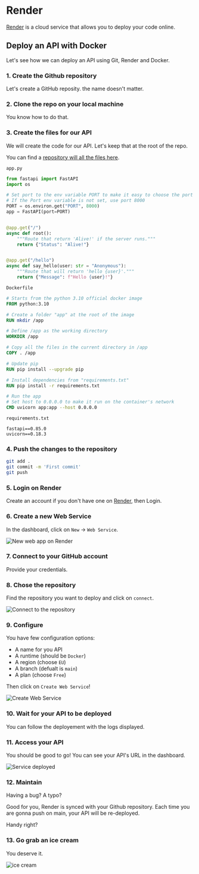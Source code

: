 # Render

[Render](https://render.com/) is a cloud service that allows you to deploy your code online.

## Deploy an API with Docker

Let's see how we can deploy an API using Git, Render and Docker.

### 1. Create the Github repository

Let's create a GitHub reposity. the name doesn't matter.

### 2. Clone the repo on your local machine

You know how to do that.

### 3. Create the files for our API

We will create the code for our API. Let's keep that at the root of the repo.

You can find a [repository will all the files here](https://github.com/GraphtyLove/demo-api).

`app.py`
```python
from fastapi import FastAPI
import os

# Set port to the env variable PORT to make it easy to choose the port on the server
# If the Port env variable is not set, use port 8000
PORT = os.environ.get("PORT", 8000)
app = FastAPI(port=PORT)


@app.get("/")
async def root():
    """Route that return 'Alive!' if the server runs."""
    return {"Status": "Alive!"}


@app.get("/hello")
async def say_hello(user: str = "Anonymous"):
    """Route that will return 'hello {user}'."""
    return {"Message": f"Hello {user}!"}
```

`Dockerfile`
```Dockerfile
# Starts from the python 3.10 official docker image
FROM python:3.10

# Create a folder "app" at the root of the image
RUN mkdir /app

# Define /app as the working directory
WORKDIR /app

# Copy all the files in the current directory in /app
COPY . /app

# Update pip
RUN pip install --upgrade pip

# Install dependencies from "requirements.txt"
RUN pip install -r requirements.txt

# Run the app
# Set host to 0.0.0.0 to make it run on the container's network
CMD uvicorn app:app --host 0.0.0.0
```

`requirements.txt`
```
fastapi==0.85.0
uvicorn==0.18.3
```

### 4. Push the changes to the repository

```bash
git add .
git commit -m 'First commit'
git push
```

### 5. Login on Render

Create an account if you don't have one on [Render](https://render.com/), then Login.

### 6. Create a new Web Service

In the dashboard, click on `New` -> `Web Service`.

![New web app on Render](./assets/render_new_web_app.png)

### 7. Connect to your GitHub account

Provide your credentials.

### 8. Chose the repository

Find the repository you want to deploy and click on `connect`.

![Connect to the repository](./assets/render_connect_repo.jpg)

### 9. Configure

You have few configuration options:

- A name for you API
- A runtime (should be `Docker`)
- A region (choose `EU`)
- A branch (defualt is `main`)
- A plan (choose `Free`)

Then click on `Create Web Service`!

![Create Web Service](./assets/render_create.jpg)

### 10. Wait for your API to be deployed

You can follow the deployement with the logs displayed.

### 11. Access your API

You should be good to go! You can see your API's URL in the dashboard.

![Service deployed](./assets/render_done.jpg)

### 12. Maintain

Having a bug? A typo?

Good for you, Render is synced with your Github repository. 
Each time you are gonna push on main, your API will be re-deployed.

Handy right?

### 13. Go grab an ice cream

You deserve it.

![ice cream](https://media4.giphy.com/media/qWeQaMcQjOK4M/giphy.gif?cid=ecf05e47qeulza5ll4kzciexr9wt6hau8ow22oe25u4eq0yh&rid=giphy.gif&ct=g)